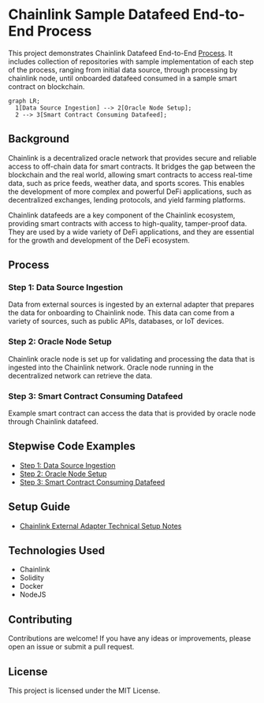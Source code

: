 # Chainlink Sample Datafeed End-to-End Process

This project demonstrates Chainlink Datafeed End-to-End [Process](https://docs.google.com/presentation/d/1R_L3f3cbAf2qW9P6_ThlC1ZBQKDiB3s4bfg8TnO41DM/edit#slide=id.g3d0c81b1b793d14_0). It includes collection of repositories with sample  implementation of each step of the process, ranging from initial data source, through processing by chainlink node, until onboarded datafeed consumed in a sample smart contract on blockchain.

```mermaid 
graph LR;
  1[Data Source Ingestion] --> 2[Oracle Node Setup];
  2 --> 3[Smart Contract Consuming Datafeed];
```
## Background

Chainlink is a decentralized oracle network that provides secure and reliable access to off-chain data for smart contracts. It bridges the gap between the blockchain and the real world, allowing smart contracts to access real-time data, such as price feeds, weather data, and sports scores. This enables the development of more complex and powerful DeFi applications, such as decentralized exchanges, lending protocols, and yield farming platforms.

Chainlink datafeeds are a key component of the Chainlink ecosystem, providing smart contracts with access to high-quality, tamper-proof data. They are used by a wide variety of DeFi applications, and they are essential for the growth and development of the DeFi ecosystem.

## Process

### Step 1: Data Source Ingestion

Data from external sources is ingested by an external adapter that prepares the data for onboarding to Chainlink node. This data can come from a variety of sources, such as public APIs, databases, or IoT devices. 

### Step 2: Oracle Node Setup

Chainlink oracle node is set up for validating and processing the data that is ingested into the Chainlink network. Oracle node running in the decentralized network can retrieve the data. 

### Step 3: Smart Contract Consuming Datafeed

Example smart contract can access the data that is provided by oracle node through Chainlink datafeed. 

## Stepwise Code Examples
- [Step 1: Data Source Ingestion](https://github.com/st-mn/chainlink-sample-datafeed-process-e2e/blob/main/1-chainlink-adapter-master/index.js)
- [Step 2: Oracle Node Setup](https://github.com/st-mn/chainlink-sample-datafeed-process-e2e/blob/main/2-chainlink-node-compose-master/docker-compose.yaml)
- [Step 3: Smart Contract Consuming Datafeed](https://github.com/st-mn/chainlink-sample-datafeed-process-e2e/blob/main/3-chainlink-feed-sample-main/DataConsumerV3.sol)

## Setup Guide
- [Chainlink External Adapter Technical Setup Notes](https://docs.google.com/document/d/1z6y9ewhPf1cQqMXrHBjlBLKsYk--tkawSwe3xIunTfM/edit#heading=h.e29xadvmt3o7)

## Technologies Used
- Chainlink
- Solidity
- Docker
- NodeJS

## Contributing

Contributions are welcome! If you have any ideas or improvements, please open an issue or submit a pull request.

## License

This project is licensed under the MIT License.


